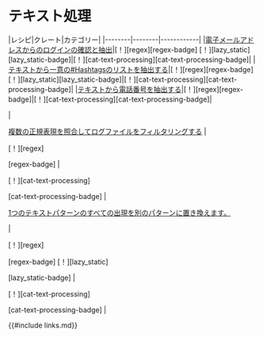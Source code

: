 # <!--Text Processing--> テキスト処理

|<!--Recipe-->レシピ|<!--Crates-->クレート|<!--Categories-->カテゴリー|
|<!------------>--------|<!------------>--------|<!---------------->------------|
|<!--[Verify and extract login from an email address][ex-verify-extract-email]-->[電子メールアドレスからのログインの確認と抽出][ex-verify-extract-email]|<!--[!][regex]-->[！][regex]<!--[regex-badge] [!][lazy_static]-->[regex-badge] [！][lazy_static][lazy_static-badge]|<!--[!][cat-text-processing]-->[！][cat-text-processing][cat-text-processing-badge]|
|<!--[Extract a list of unique #Hashtags from a text][ex-extract-hashtags]-->[テキストから一意の#Hashtagsのリストを抽出する][ex-extract-hashtags]|<!--[!][regex]-->[！][regex]<!--[regex-badge] [!][lazy_static]-->[regex-badge] [！][lazy_static][lazy_static-badge]|<!--[!][cat-text-processing]-->[！][cat-text-processing][cat-text-processing-badge]|
|<!--[Extract phone numbers from text][ex-phone]-->[テキストから電話番号を抽出する][ex-phone]|<!--[!][regex]-->[！][regex][regex-badge]|<!--[!][cat-text-processing]-->[！][cat-text-processing][cat-text-processing-badge]|
<!--|-->
|
<!--[Filter a log file by matching multiple regular expressions][ex-regex-filter-log] |-->
[複数の正規表現を照合してログファイルをフィルタリングする][ex-regex-filter-log] |
<!--[!][regex]-->
[！][regex]
<!--[regex-badge] |-->
[regex-badge] |
<!--[!][cat-text-processing]-->
[！][cat-text-processing]
<!--[cat-text-processing-badge] |-->
[cat-text-processing-badge] |
<!--[Replace all occurrences of one text pattern with another pattern.][ex-regex-replace-named]-->
[1つのテキストパターンのすべての出現を別のパターンに置き換えます。][ex-regex-replace-named]
<!--|-->
|
<!--[!][regex]-->
[！][regex]
<!--[regex-badge] [!][lazy_static]-->
[regex-badge] [！][lazy_static]
<!--[lazy_static-badge] |-->
[lazy_static-badge] |
<!--[!][cat-text-processing]-->
[！][cat-text-processing]
<!--[cat-text-processing-badge] |-->
[cat-text-processing-badge] |

<!--[ex-verify-extract-email]: text/regex.html#verify-and-extract-login-from-an-email-address
 [ex-extract-hashtags]: text/regex.html#extract-a-list-of-unique-hashtags-from-a-text
 [ex-phone]: text/regex.html#extract-phone-numbers-from-text
 [ex-regex-filter-log]: text/regex.html#filter-a-log-file-by-matching-multiple-regular-expressions
 [ex-regex-replace-named]: text/regex.html#replace-all-occurrences-of-one-text-pattern-with-another-pattern
-->
[ex-verify-extract-email]: text/regex.html#verify-and-extract-login-from-an-email-address
 [ex-extract-hashtags]: text/regex.html#extract-a-list-of-unique-hashtags-from-a-text
 [ex-phone]: text/regex.html#extract-phone-numbers-from-text
 [ex-regex-filter-log]: text/regex.html#filter-a-log-file-by-matching-multiple-regular-expressions
 [ex-regex-replace-named]: text/regex.html#replace-all-occurrences-of-one-text-pattern-with-another-pattern


<!--{{#include links.md}}-->
{{#include links.md}}
